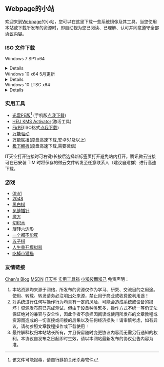 ## Webpage的小站

欢迎来到[Webpage](mqq://card/show_pslcard?uin=%32%35%38%31%33%36%30%32%39%30)的小站，您可以在这里下载一些系统镜像及其工具。当您使用本站或下载所发布的资源时，即自动视为您已阅读、已理解、认可并同意遵守全部[协议内容](#协议内容)。


### ISO 文件下载

Windows 7 SP1 x64
<details><code>
magnet:?xt=urn:btih:E86414F638E11104248108B155BE9408A8362509&dn=cn_windows_7_ultimate_with_sp1_x64_dvd_u_677408.iso&xl=3420557312
</code><br>SHA1:<code>
2CE0B2DB34D76ED3F697CE148CB7594432405E23
</code></details>
Windows 10 x64 5月更新
<details><code>
magnet:?xt=urn:btih:e93bc373d8f7c82532b17e90f492c4d0c5ff3ff9&dn=zh-cn_windows_10_business_editions_version_21h2_updated_may_2022_x64_dvd_3e40125e.iso&xl=5804613632
</code><br>SHA1:<code>
67B3FD81825AFCD0F9E66C08FAAD481E8ADBAC8B
</code></details>  
Windows 10 LTSC x64
<details><code>
magnet:?xt=urn:btih:366ADAA52FB3639B17D73718DD5F9E3EE9477B40&dn=SW_DVD9_WIN_ENT_LTSC_2021_64BIT_ChnSimp_MLF_X22-84402.ISO&xl=5044211712
</code><br>SHA1:<code>
C19D7DAFBAFEB26C36E31D97C465E87C7A6E8A4C
</code></details>

### 实用工具

- [迅雷PE版](//www.123pan.com/s/FkQ9-rxcjH)[^1] (手机版[点我下载](//www.123pan.com/s/FkQ9-OTcjH))
- [HEU KMS Activator](//hub.fastgit.xyz/zbezj/HEU_KMS_Activator/releases/latest)(激活工具)
- [FirPE](//cndown.puresys.net/cn2/FirPE/FirPE-V1.8.1.exe)(ISO格式[点我下载](//www.123pan.com/s/FkQ9-ExcjH))
- [万能驱动](//www.itsk.com/redirect.php?id=ed)
- [万能联播](//app.iqiyi.com/common/WlanPlay.apk)(度盘高速下载,安卓5.1及以上)
- [极下解析](//jx.jixia.ink/#/jxdo)(度盘高速下载,需要微信)

IT天空打开链接时可右键/长按后选择新标签页打开避免站内打开。腾讯微云链接可在已安装 TIM 时将保存的微云文件转发至任意联系人（建议自建群）进行高速下载。

### 游戏

- [0hh1](game/0)
- [2048](game/1)
- [黑白棋](game/2)
- [见缝插针](game/3)
- [魔方](game/4)
- [切积木](game/5)
- [旋转六边形](game/6)
- [一个都不能死](game/7)
- [五子棋](game/8)
- [人生重开模拟器](//liferestart.syaro.io/view/)
- [吃掉小猫猫](//eafoo.github.io/eatcat/)


### 友情链接
[Chan's Blog](//chencyhyy.gitee.io/chan-gitee/) [MSDN](//msdn.itellyou.cn)
 [IT天空](//www.itsk.com) [实用工具箱](//www.sygjx.com)
 [小知彼而知己](other/zbezj.png)
<span id="协议内容">免责声明：  
1. 本站资源均来源于网络，所发布的资源仅作为学习、研究、交流目的之用途。使用、转载、转发请务必注明出处来源，禁止用于商业或收费盈利用途！  
2. 对系统进行任何写操作行为均具有一定的风险，可能会造成系统或设备的损坏！资源发布前已完成测试，但由于设备种类繁多，操作方式不统一等仍无法保证绝对的兼容与安全性，因此作者不承担因阅读或使用所发布的文章教程或资源而造成的一切直接或间接的后果以及任何经济损失！请审慎考虑，如有异议，请勿参照文章教程操作或下载使用！  
3. 最终解释权归本站站长所有，并且保留随时变更协议内容而无需另行通知的权利。本协议自发布之日起即时生效，请以本网站最新发布的协议公告内容为准。
<script> 
var $buoop = {required:{e:-4,f:-3,o:-3,s:-1,c:-3},insecure:true,api:2021.11 }; 
function $buo_f(){ 
 var e = document.createElement("script"); 
 e.src = "//browser-update.org/update.min.js"; 
 document.body.appendChild(e);
};
try {document.addEventListener("DOMContentLoaded", $buo_f,false)}
catch(e){window.attachEvent("onload", $buo_f)}
</script>

[^1]:该文件可能报毒，请自行斟酌关闭杀毒软件
